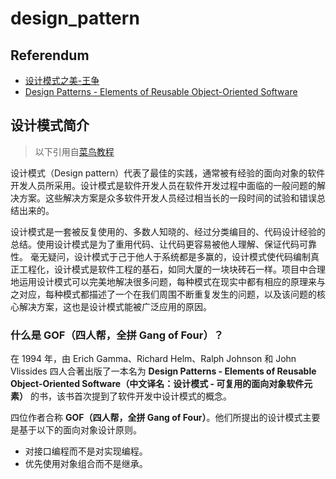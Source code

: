 # design_pattern

## Referendum
- [设计模式之美-王争](./设计模式之美-王争/README.md)
- [Design Patterns - Elements of Reusable Object-Oriented Software](https://github.com/ben-elbert/books/blob/master/Design%20Patterns%2C%20Elements%20of%20Reusable%20Object-Oriented%20Software.pdf)

## 设计模式简介
> 以下引用自[菜鸟教程](https://www.runoob.com/design-pattern/design-pattern-intro.html)
> 
设计模式（Design pattern）代表了最佳的实践，通常被有经验的面向对象的软件开发人员所采用。设计模式是软件开发人员在软件开发过程中面临的一般问题的解决方案。这些解决方案是众多软件开发人员经过相当长的一段时间的试验和错误总结出来的。

设计模式是一套被反复使用的、多数人知晓的、经过分类编目的、代码设计经验的总结。使用设计模式是为了重用代码、让代码更容易被他人理解、保证代码可靠性。 毫无疑问，设计模式于己于他人于系统都是多赢的，设计模式使代码编制真正工程化，设计模式是软件工程的基石，如同大厦的一块块砖石一样。项目中合理地运用设计模式可以完美地解决很多问题，每种模式在现实中都有相应的原理来与之对应，每种模式都描述了一个在我们周围不断重复发生的问题，以及该问题的核心解决方案，这也是设计模式能被广泛应用的原因。

### 什么是 GOF（四人帮，全拼 Gang of Four）？
在 1994 年，由 Erich Gamma、Richard Helm、Ralph Johnson 和 John Vlissides 四人合著出版了一本名为 **Design Patterns - Elements of Reusable Object-Oriented Software（中文译名：设计模式 - 可复用的面向对象软件元素）** 的书，该书首次提到了软件开发中设计模式的概念。

四位作者合称 **GOF（四人帮，全拼 Gang of Four）**。他们所提出的设计模式主要是基于以下的面向对象设计原则。
- 对接口编程而不是对实现编程。
- 优先使用对象组合而不是继承。